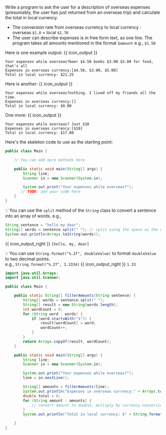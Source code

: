 <panel header="{{ icon_Q }} find total expenditure">
<question>

Write a program to ask the user for a description of overseas expenses (presumably, the user has just returned from an overseas trip) and calculate the total in local currency.
* The conversion rate from overseas currency to local currency : overseas `$1.0` = local `$1.70`
* The user can describe expenses is in free form text, as one line. The program takes all amounts mentioned in the format `$amount` e.g., `$1.50`


Here is one example output: {{ icon_output }}
```
Your expenses while overseas?beer $4.50 books $3.00 $5.00 for food, that's all
Expenses in overseas currency:[$4.50, $3.00, $5.00]
Total in local currency: $21.25
```
Here is another: {{ icon_output }}
```
Your expenses while overseas?nothing. I lived off my friends all the time.
Expenses in overseas currency:[]
Total in local currency: $0.00
```
One more: {{ icon_output }}
```
Your expenses while overseas? Just $10
Expenses in overseas currency:[$10]
Total in local currency: $17.00
```

Here's the skeleton code to use as the starting point:

```java
public class Main {

    // You can add more methods here

    public static void main(String[] args) {
        String line;
        Scanner in = new Scanner(System.in);

        System.out.print("Your expenses while overseas?");
       // TODO: add your code here
    }
}
```

:bulb: You can use the `split` method of the `String` class to convert a sentence into an array of words. e.g.,<br>
```java
String sentence = "hello my dear";
String[] words = sentence.split(" "); // split using the space as the delimiter
System.out.println(Arrays.toString(words));
```
{{ icon_output_right }} `[hello, my, dear]`

<div slot="hint">

:bulb: You can use `String.format("%.2f", doubleValue)` to format `doubleValue` to two decimal points.<br>
e.g., `String.format("%.2f", 1.3334)` {{ icon_output_right }} `1.33`


<panel type="seamless" header="Partial solution">

```java
import java.util.Arrays;
import java.util.Scanner;

public class Main {

    public static String[] filterAmounts(String sentence) {
        String[] words = sentence.split(" ");
        String[] result = new String[words.length];
        int wordCount = 0;
        for (String word : words) {
            if (word.startsWith("$")) {
                result[wordCount] = word;
                wordCount++;
            }
        }
        return Arrays.copyOf(result, wordCount);
    }

    public static void main(String[] args) {
        String line;
        Scanner in = new Scanner(System.in);

        System.out.print("Your expenses while overseas?");
        line = in.nextLine();

        String[] amounts = filterAmounts(line);
        System.out.println("Expenses in overseas currency:" + Arrays.toString(amounts));
        double total = 0;
        for (String amount : amounts) {
            // convert amount to double, multiply by currency conversion rate, and add to total
        }
        System.out.println("Total in local currency: $" + String.format("%.2f", total));

    }
}
```
</panel>

</div>
</question>
</panel>
